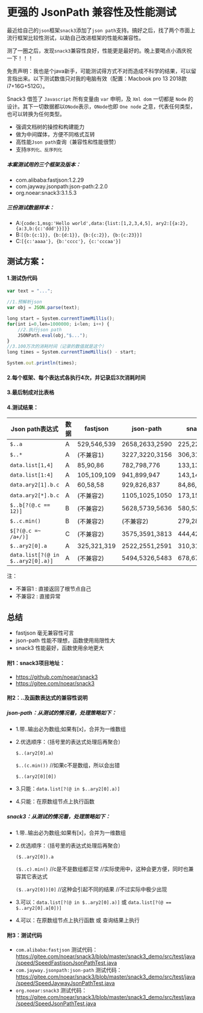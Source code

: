 # 更强的 JsonPath 兼容性及性能测试

最近给自己的`json`框架`snack3`添加了`json path`支持。搞好之后，找了两个市面上流行框架比较性测试，以助自己改进框架的性能和兼容性。



测了一圈之后，发现`snack3`兼容性良好，性能更是最好的。晚上要喝点小酒庆祝一下！！！

免责声明：我也是个java新手，可能测试得方式不对而造成不科学的结果，可以留言指出来。以下测试数值只对我的电脑有效（配置：Macbook pro 13 2018款 i7+16G+512G）。



Snack3 借签了 `Javascript` 所有变量由 `var` 申明，及 `Xml dom` 一切都是 `Node` 的设计。其下一切数据都以`ONode`表示，`ONode`也即 `One node` 之意，代表任何类型，也可以转换为任何类型。
* 强调文档树的操控和构建能力
* 做为中间媒体，方便不同格式互转
* 高性能`Json path`查询（兼容性和性能很赞）
* 支持`序列化、反序列化`



##### 本案测试用的三个框架及版本：
* com.alibaba:fastjson:1.2.29
* com.jayway.jsonpath:json-path:2.2.0
* org.noear:snack3:3.1.5.3

##### 三份测试数据样本：
* A:`{code:1,msg:'Hello world',data:{list:[1,2,3,4,5], ary2:[{a:2},{a:3,b:{c:'ddd'}}]}}`
* B:`[{b:{c:1}}, {b:{d:1}}, {b:{c:2}}, {b:{c:23}}]`
* C:`[{c:'aaaa'}, {b:'cccc'}, {c:'cccaa'}]`

## 测试方案：
#### 1.测试伪代码
```javascript
var text = "...";

//1.预解析json
var obj = JSON.parse(text);

long start = System.currentTimeMillis();
for(int i=0,len=1000000; i<len; i++) {
    //2.执行json path
    JSONPath.eval(obj,"$..."); 
}
//3.100万次的消耗时间（记录的数值就是这个）
long times = System.currentTimeMillis() - start;

System.out.println(times);
```
#### 2.每个框架、每个表达式各执行4次，并记录后3次消耗时间
#### 3.最后制成对比表格

#### 4.测试结果：

| Json path表达式 | 数据 | fastjson | json-path | snack3 |
| --- | --- | ---| --- | --- |
| `$..a` | A | 529,546,539 | 2658,2633,2590 | 225,225,232 |
| `$..*` | A | (不兼容1) | 3227,3220,3156 | 306,315,325 |
| `data.list[1,4]` | A | 85,90,86 | 782,798,776 | 133,137,131 |
| `data.list[1:4]` | A | 105,109,109 | 941,899,947 | 143,145,146 |
| `data.ary2[1].b.c` | A | 60,58,58 | 929,826,837 | 84,86,80 |
| `data.ary2[*].b.c` | A | (不兼容2) | 1105,1025,1050 | 173,152,155 |
| `$..b[?(@.c == 12)]` | B | (不兼容2) | 5628,5739,5636 | 580,535,532 |
| `$..c.min()` | B | (不兼容2) | (不兼容2) | 279,282,285 |
| `$[?(@.c =~ /a+/)]` | C | (不兼容2) | 3575,3591,3813 | 444,423,429 |
| `$..ary2[0].a` | A | 325,321,319 | 2522,2551,2591 | 310,311,314 |
| `data.list[?(@ in $..ary2[0].a)]` | A | (不兼容2) | 5494,5326,5483 | 678,674,667 |

注：
* 不兼容1 : 直接返回了根节点自己
* 不兼容2 : 直接异常

## 总结

* fastjson 毫无兼容性可言
* json-path 性能不理想，函数使用局限性大
* snack3 性能最好，函数使用余地更大

#### 附1：snack3项目地址：

* https://github.com/noear/snack3
* https://gitee.com/noear/snack3

#### 附2：..及函数表达式的兼容性说明
##### json-path：从测试的情况看，处理策略如下：

* 1.带..输出必为数组;如果有[x]，合并为一维数组
* 2.优选顺序：（括号里的表达式处理后再聚合）

  `$..(ary2[0].a)` 
  
  `$..(c.min())`   //如果c不是数组，所以会出错
  
  `$..(ary2[0][0])` 
* 3.只能：`data.list[?(@ in $..ary2[0].a)]`
* 4.只能：在原数组节点上执行函数

##### snack3：从测试的情况看，处理策略如下：

* 1.带..输出必为数组;如果有[x]，合并为一维数组
* 2.优选顺序：（括号里的表达式处理后再聚合）

  `($..ary2[0]).a`    
  
  `($..c).min()`    //c是不是数组都正常 //实际使用中，这种会更方便，同时也兼容其它表达式
  
  `($..ary2[0])[0]` //这种会引起不同的结果 //不过实际中极少出现
* 3.可以：`data.list[?(@ in $..ary2[0].a)]` 或 `data.list[?(@ == $..ary2[0].a[0])]`

* 4.可以：在原数组节点上执行函数 或 查询结果上执行

#### 附3：测试代码

* `com.alibaba:fastjson` 测试代码：https://gitee.com/noear/snack3/blob/master/snack3_demo/src/test/java/speed/SpeedFastjsonJsonPathTest.java
* `com.jayway.jsonpath:json-path`  测试代码：https://gitee.com/noear/snack3/blob/master/snack3_demo/src/test/java/speed/SpeedJaywayJsonPathTest.java
* `org.noear:snack3`  测试代码：https://gitee.com/noear/snack3/blob/master/snack3_demo/src/test/java/speed/SpeedJsonPathTest.java
